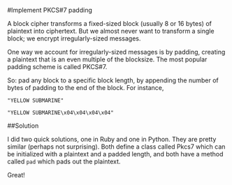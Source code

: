 #Implement PKCS#7 padding

A block cipher transforms a fixed-sized block (usually 8 or 16 bytes) of
plaintext into ciphertext. But we almost never want to transform a single
block; we encrypt irregularly-sized messages.

One way we account for irregularly-sized messages is by padding, creating
a plaintext that is an even multiple of the blocksize. The most popular
padding scheme is called PKCS#7.

So: pad any block to a specific block length, by appending the number of
bytes of padding to the end of the block. For instance,

```
"YELLOW SUBMARINE"
```

```
"YELLOW SUBMARINE\x04\x04\x04\x04"
```

##Solution

I did two quick solutions, one in Ruby and one in Python. They are pretty
similar (perhaps not surprising). Both define a class called Pkcs7 which
can be initialized with a plaintext and a padded length, and both have
a method called `pad` which pads out the plaintext.

Great!
